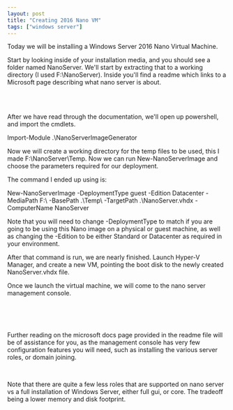 ```yaml
---
layout: post
title: "Creating 2016 Nano VM"
tags: ["windows server"]
---
```


Today we will be installing a Windows Server 2016 Nano Virtual Machine.

Start by looking inside of your installation media, and you should see a folder named NanoServer. We'll start by extracting that to a working directory (I used F:\NanoServer\). Inside you'll find a readme which links to a Microsoft page describing what nano server is about.


<br /><br />

After we have read through the documentation, we'll open up powershell, and import the cmdlets.

Import-Module .\NanoServerImageGenerator

Now we will create a working directory for the temp files to be used, this I made F:\NanoServer\Temp\. Now we can run New-NanoServerImage and choose the parameters required for our deployment.


The command I ended up using is:

New-NanoServerImage -DeploymentType guest -Edition Datacenter -MediaPath F:\ -BasePath .\Temp\ -TargetPath .\NanoServer.vhdx -ComputerName NanoServer

Note that you will need to change -DeploymentType to match if you are going to be using this Nano image on a physical or guest machine, as well as changing the -Edition to be either Standard or Datacenter as required in your environment.

After that command is run, we are nearly finished. Launch Hyper-V Manager, and create a new VM, pointing the boot disk to the newly created NanoServer.vhdx file.

Once we launch the virtual machine, we will come to the nano server management console.

<br /><br /><br />

Further reading on the microsoft docs page provided in the readme file will be of assistance for you, as the management console has very few configuration features you will need, such as installing the various server roles, or domain joining.

<br />

Note that there are quite a few less roles that are supported on nano server vs a full installation of Windows Server, either full gui, or core. The tradeoff being a lower memory and disk footprint.